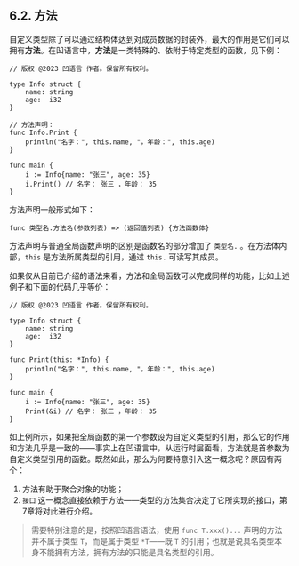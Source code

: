 ## 6.2. 方法

自定义类型除了可以通过结构体达到对成员数据的封装外，最大的作用是它们可以拥有**方法**。在凹语言中，**方法**是一类特殊的、依附于特定类型的函数，见下例：
```wa
// 版权 @2023 凹语言 作者。保留所有权利。

type Info struct {
    name: string
    age:  i32
}

// 方法声明：
func Info.Print {
    println("名字：", this.name, "，年龄：", this.age)
}

func main {
    i := Info{name: "张三", age: 35}
    i.Print() // 名字： 张三 ，年龄： 35
}
```

方法声明一般形式如下：
```wa
func 类型名.方法名(参数列表) => (返回值列表) {方法函数体}
```

方法声明与普通全局函数声明的区别是函数名的部分增加了 `类型名.` 。在方法体内部，`this` 是方法所属类型的引用，通过 `this.` 可读写其成员。

如果仅从目前已介绍的语法来看，方法和全局函数可以完成同样的功能，比如上述例子和下面的代码几乎等价：
```wa
// 版权 @2023 凹语言 作者。保留所有权利。

type Info struct {
    name: string
    age:  i32
}

func Print(this: *Info) {
    println("名字：", this.name, "，年龄：", this.age)
}

func main {
    i := Info{name: "张三", age: 35}
    Print(&i) // 名字： 张三 ，年龄： 35
}
```

如上例所示，如果把全局函数的第一个参数设为自定义类型的引用，那么它的作用和方法几乎是一致的——事实上在凹语言中，从运行时层面看，方法就是首参数为自定义类型引用的函数。既然如此，那么为何要特意引入这一概念呢？原因有两个：

1. 方法有助于聚合对象的功能；
1. `接口` 这一概念直接依赖于方法——类型的方法集合决定了它所实现的接口，第7章将对此进行介绍。

> 需要特别注意的是，按照凹语言语法，使用 `func T.xxx()...` 声明的方法并不属于类型 `T`，而是属于类型 `*T`——既 `T` 的引用；也就是说具名类型本身不能拥有方法，拥有方法的只能是具名类型的引用。
